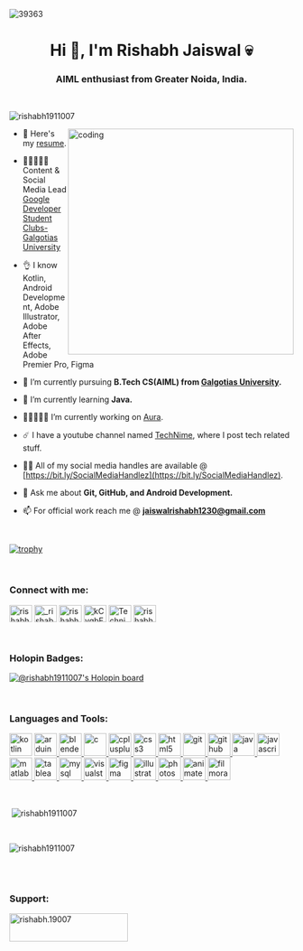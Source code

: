 <!--![logo](https://github.com/rishabh1911007/rishabh1911007/blob/main/github.gif)-->

![39363](https://user-images.githubusercontent.com/92149073/209520546-e43e8fc9-bcf0-4a10-8ecc-71de8b1be9d9.gif)


<h1 align="center">Hi 👋, I'm Rishabh Jaiswal 💀</h1>
<h3 align="center">AIML enthusiast from Greater Noida, India.</h3>

<p>  <br> </p>

<p align="left"> <img src="https://komarev.com/ghpvc/?username=rishabh1911007&label=Profile%20views&color=0e75b6&style=flat" alt="rishabh1911007" /> </p>

<!--![dog](https://user-images.githubusercontent.com/92149073/209520032-37155644-28ac-4174-b504-62cc97b9528d.gif)
![dog (1)](https://user-images.githubusercontent.com/92149073/209521879-4a3615ae-a8bd-47b5-95a3-b2d4b1ac867e.gif)-->


<img align ="right" alt="coding" width="400" src="https://user-images.githubusercontent.com/92149073/209521879-4a3615ae-a8bd-47b5-95a3-b2d4b1ac867e.gif">

- 📜 Here's my [resume](https://www.figma.com/design/a6z7Z29xuo2ANxcBgWsgwF/Rishabh-Jaiswal-Resume?node-id=0-1&t=kT50l7f42Kk4iXlz-1). 

- 👨🏻‍🤝‍👨🏻 Content & Social Media Lead <a href="https://gdsc.community.dev/galgotias-university-greater-noida/"> Google Developer Student Clubs- Galgotias University</a>

- 👌 I know Kotlin, Android Development, Adobe Illustrator, Adobe After Effects, Adobe Premier Pro, Figma

- 🔭 I’m currently pursuing **B.Tech CS(AIML) from <a href="https://www.galgotiasuniversity.edu.in/"> Galgotias University</a>.**

- 🌱 I’m currently learning **Java.**

- 👨🏻‍🤝‍👨🏻 I’m currently working on [Aura](https://teamaura58.netlify.app/).

- ☄️ I have a youtube channel named [TechNime](https://www.youtube.com/channel/UCyCNbaP9ON4nEa9A2sJEfjQ), where I post tech related stuff.

- 👨‍💻 All of my social media handles are available @ [https://bit.ly/SocialMediaHandlez](https://bit.ly/SocialMediaHandlez).

- 💬 Ask me about **Git, GitHub, and Android Development.**

- 📫 For official work reach me @ **jaiswalrishabh1230@gmail.com**

<p>  <br> </p>

[![trophy](https://github-profile-trophy.vercel.app/?username=rishabh1911007&theme=onedark)](https://github.com/rishabh1911007/github-profile-trophy)

<!--<p align="left"> <a href="https://twitter.com/rishabh19007" target="blank"><img src="https://img.shields.io/twitter/follow/rishabh19007?logo=twitter&style=for-the-badge" alt="rishabh19007" /></a> </p> -->


<p>  <br> </p>
<h3 align="left">Connect with me:</h3>
<p align="left">
<a href="https://linkedin.com/in/rishabh-jaiswal-87248a21b" target="blank"><img align="center" src="https://user-images.githubusercontent.com/92149073/209526440-21345242-edd8-46dc-948b-8e9fda45029b.svg" alt="rishabh-jaiswal-87248a21b" height="30" width="40" /></a>
<a href="https://instagram.com/_rishabh.19_" target="blank"><img align="center" src="https://user-images.githubusercontent.com/92149073/209525806-f8554c5c-f72f-4d7a-a88b-25cbac8da2b9.svg" alt="_rishabh.19_" height="30" width="40" /></a>
<a href="https://twitter.com/rishabh19007" target="blank"><img align="center" src="https://user-images.githubusercontent.com/92149073/209526102-f1cded04-e150-49ad-a0eb-0035b80cfd4d.svg" alt="rishabh19007" height="30" width="40" /></a>
<a href="https://discord.gg/3QurWQrZzQ" target="blank"><img align="center" src="https://user-images.githubusercontent.com/92149073/209526729-1ea102d5-8642-4b4a-a96f-c61d56e6187f.svg" alt="kCyqbE2k" height="30" width="40" /></a>
<a href="https://www.youtube.com/channel/UCyCNbaP9ON4nEa9A2sJEfjQ" target="blank"><img align="center" src="https://raw.githubusercontent.com/rahuldkjain/github-profile-readme-generator/master/src/images/icons/Social/youtube.svg" alt="Technime" height="30" width="40" /></a>
<a href="https://www.leetcode.com/rishabh1911007" target="blank"><img align="center" src="https://raw.githubusercontent.com/rahuldkjain/github-profile-readme-generator/master/src/images/icons/Social/leet-code.svg" alt="rishabh1911007" height="30" width="40" /></a>
</p>


<p>  <br> </p>

<h3 align="left">Holopin Badges:</h3>

[![@rishabh1911007's Holopin board](https://holopin.io/api/user/board?user=rishabh19)](https://holopin.io/@rishabh19)
<p>  <br> </p>

<h3 align="left">Languages and Tools:</h3>
  <p align="left"> <a href="https://kotlinlang.org" target="_blank" rel="noreferrer"> <img src="https://www.vectorlogo.zone/logos/kotlinlang/kotlinlang-icon.svg" alt="kotlin" width="40" height="40"/></a> <a href="https://www.arduino.cc/" target="_blank" rel="noreferrer"><img src="https://user-images.githubusercontent.com/92149073/209527879-76b46593-7ba2-49ca-88d5-6e0a700c96a9.svg" alt="arduino" width="40" height="40"/> </a> <a href="https://www.blender.org/" target="_blank" rel="noreferrer"> <img src="https://user-images.githubusercontent.com/92149073/209528092-476ca06d-903f-46ae-a510-ebe9af70bcbd.svg" alt="blender" width="40" height="40"/> </a> <a href="https://www.w3schools.com/c/" target="_blank" rel="noreferrer"> <img src="https://user-images.githubusercontent.com/92149073/209528418-3ad747f0-c130-46f1-9f71-25568e621d46.svg" alt="c" width="40" height="40"/> </a> <a href="https://www.w3schools.com/cpp/" target="_blank" rel="noreferrer"> <img src="https://user-images.githubusercontent.com/92149073/209528618-ebedceab-8f5c-4be1-8a09-617122834ef6.svg" alt="cplusplus" width="40" height="40"/> </a> <a href="https://www.w3schools.com/css/" target="_blank" rel="noreferrer"> <img src="https://user-images.githubusercontent.com/92149073/209528941-b6b9c006-b7f5-4d54-81a8-495b18c077f5.svg" alt="css3" width="40" height="40"/> <a href="https://www.w3schools.com/html/" target="_blank" rel="noreferrer"> <img src="https://user-images.githubusercontent.com/92149073/209542089-f3e716b7-0e3c-403d-9dcd-3ece457e0479.svg" alt="html5" width="40" height="40"/> </a></a> <!--<a href="https://firebase.google.com/" target="_blank" rel="noreferrer"> <img src="https://user-images.githubusercontent.com/92149073/209539844-b5f8ccc4-6c90-4c92-a2c9-3110d716f845.svg" alt="firebase" width="40" height="40"/> </a>--> <a href="https://git-scm.com/" target="_blank" rel="noreferrer"> <img src="https://user-images.githubusercontent.com/92149073/209540062-1d45526e-4deb-4322-af73-ba17bcbc8834.svg" alt="git" width="40" height="40"/> </a> <a href="https://github.com/rishabh1911007" target="_blank" rel="noreferrer"> <img src="https://user-images.githubusercontent.com/92149073/209544635-fc27e607-1a84-45be-9886-492f6ce058c5.png" alt="github" width="40" height="40"/> </a> <a href="https://www.java.com" target="_blank" rel="noreferrer"> <img src="https://user-images.githubusercontent.com/92149073/209542612-82c6035f-6bd0-4ced-8a35-a3d0b4ff2966.svg" alt="java" width="40" height="40"/> </a> <a href="https://www.w3schools.com/js/" target="_blank" rel="noreferrer"> <img src="https://user-images.githubusercontent.com/92149073/209542730-77522480-45a8-4187-a18a-003e500791a9.svg" alt="javascript" width="40" height="40"/> </a> <a href="https://www.mathworks.com/" target="_blank" rel="noreferrer"> <img src="https://user-images.githubusercontent.com/92149073/209542935-e60a0ec4-3c6d-4ee6-a1f4-8f60d070c5b2.png" alt="matlab" width="40" height="40"/> </a> <a href="https://www.tableau.com/" target="_blank" rel="noreferrer"> <img src="https://user-images.githubusercontent.com/92149073/209547513-a35fad50-736e-4053-a0d8-55df615a1462.svg" alt="tableau" width="40" height="40"/> </a><a href="https://www.mysql.com/" target="_blank" rel="noreferrer"> <img src="https://user-images.githubusercontent.com/92149073/209543125-41156067-4858-4f0d-87ee-76bf681e7e10.svg" alt="mysql" width="40" height="40"/> <a href="https://code.visualstudio.com/" target="_blank" rel="noreferrer"> <img src="https://user-images.githubusercontent.com/92149073/209547203-ebb89097-2573-4397-9569-42e594e95abf.svg" alt="visualstudio" width="40" height="40"/> </a></a> <!--<a href="https://nodejs.org" target="_blank" rel="noreferrer"> <img src="https://raw.githubusercontent.com/devicons/devicon/master/icons/nodejs/nodejs-original-wordmark.svg" alt="nodejs" width="40" height="40"/> </a> --><a href="https://www.figma.com/" target="_blank" rel="noreferrer"> <img src="https://user-images.githubusercontent.com/92149073/209529060-28117f62-ff96-41d2-8bcb-e9735976bc3f.svg" alt="figma" width="40" height="40"/> </a> <a href="https://www.adobe.com/in/products/illustrator.html" target="_blank" rel="noreferrer"> <img src="https://user-images.githubusercontent.com/92149073/209542522-9d09c9a1-365b-4515-93ff-0a9b99e42703.svg" alt="illustrator" width="40" height="40"/> </a> <a href="https://www.photoshop.com/en" target="_blank" rel="noreferrer"> <img src="https://user-images.githubusercontent.com/92149073/209543291-cb79cdaf-47e9-4e6d-b872-6eff8839120f.svg" alt="photoshop" width="40" height="40"/> </a> <a href="https://www.adobe.com/in/products/animate.html" target="_blank" rel="noreferrer"> <img src="https://user-images.githubusercontent.com/92149073/209544033-d4b225f1-7106-43e6-bdc4-1a2ac0afce38.svg" alt="animate" width="40" height="40"/> </a> <a href="https://filmora.wondershare.com/" target="_blank" rel="noreferrer"> <img src="https://user-images.githubusercontent.com/92149073/209546145-ce4be06e-9f77-4d8e-b836-898efe2c38a1.png" alt="filmora" width="40" height="40"/> </a> </p>


<!--<p><img align="left" src="[![Rishabh's GitHub stats](https://github-readme-stats.vercel.app/api?username=rishabh1911007)](https://github.com/rishabh1911007/github-readme-stats)" alt="rishabh1911007" /></p> 

<p>  <br> </p>
<p>  <br> </p>
<p>  <br> </p>
<p>  <br> </p>
<p>  <br> </p>
<p>  <br> </p>-->
<br>
<p>&nbsp;<img align="center" src="https://github-readme-stats.vercel.app/api?username=rishabh1911007&show_icons=true&locale=en&" alt="rishabh1911007" /></p>
<br>
<p><img align="center" src="https://github-readme-streak-stats.herokuapp.com/?user=rishabh1911007&" alt="rishabh1911007" /></p>
</p><br><br>

<!--<h3 align="left">Stack Overflow:</h3>
<p><a href="https://stackoverflow.com/users/19083380/rishabh-jaiswal"><img src="https://stackoverflow.com/users/flair/19083380.png" width="208" height="58" alt="profile for Rishabh Jaiswal at Stack Overflow, Q&amp;A for professional and enthusiast programmers" title="profile for Rishabh Jaiswal at Stack Overflow, Q&amp;A for professional and enthusiast programmers"></a></p>
</p><br><br>-->

<h3 align="left">Support:</h3>
<p><a href="https://www.buymeacoffee.com/rishabh.19007"> <img align="left" src="https://cdn.buymeacoffee.com/buttons/v2/default-yellow.png" height="50" width="210" alt="rishabh.19007" /></a>
</p><br><br>

